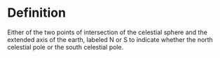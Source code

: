 # Definition

Either of the two points of intersection of the celestial sphere and the
extended axis of the earth, labeled N or S to indicate whether the north
celestial pole or the south celestial pole.
